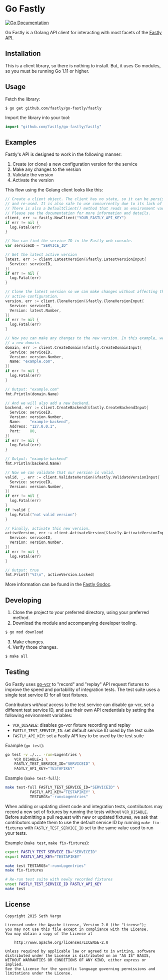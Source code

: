 Go Fastly
=========
[![Go Documentation](http://img.shields.io/badge/go-documentation-blue.svg?style=flat-square)][godocs]

[godocs]: https://pkg.go.dev/github.com/fastly/go-fastly?tab=overview

Go Fastly is a Golang API client for interacting with most facets of the
[Fastly API](https://docs.fastly.com/api).

Installation
------------
This is a client library, so there is nothing to install. But, it uses Go modules,
so you must be running Go 1.11 or higher.

Usage
-----
Fetch the library:

```
$ go get github.com/fastly/go-fastly/fastly
```

Import the library into your tool:

```go
import "github.com/fastly/go-fastly/fastly"
```

Examples
--------
Fastly's API is designed to work in the following manner:

1. Create (or clone) a new configuration version for the service
2. Make any changes to the version
3. Validate the version
4. Activate the version

This flow using the Golang client looks like this:

```go
// Create a client object. The client has no state, so it can be persisted
// and re-used. It is also safe to use concurrently due to its lack of state.
// There is also a DefaultClient() method that reads an environment variable.
// Please see the documentation for more information and details.
client, err := fastly.NewClient("YOUR_FASTLY_API_KEY")
if err != nil {
  log.Fatal(err)
}

// You can find the service ID in the Fastly web console.
var serviceID = "SERVICE_ID"

// Get the latest active version
latest, err := client.LatestVersion(&fastly.LatestVersionInput{
  Service: serviceID,
})
if err != nil {
  log.Fatal(err)
}

// Clone the latest version so we can make changes without affecting the
// active configuration.
version, err := client.CloneVersion(&fastly.CloneVersionInput{
  Service: serviceID,
  Version: latest.Number,
})
if err != nil {
  log.Fatal(err)
}

// Now you can make any changes to the new version. In this example, we will add
// a new domain.
domain, err := client.CreateDomain(&fastly.CreateDomainInput{
  Service: serviceID,
  Version: version.Number,
  Name: "example.com",
})
if err != nil {
  log.Fatal(err)
}

// Output: "example.com"
fmt.Println(domain.Name)

// And we will also add a new backend.
backend, err := client.CreateBackend(&fastly.CreateBackendInput{
  Service: serviceID,
  Version: version.Number,
  Name:    "example-backend",
  Address: "127.0.0.1",
  Port:    80,
})
if err != nil {
  log.Fatal(err)
}

// Output: "example-backend"
fmt.Println(backend.Name)

// Now we can validate that our version is valid.
valid, _, err := client.ValidateVersion(&fastly.ValidateVersionInput{
  Service: serviceID,
  Version: version.Number,
})
if err != nil {
  log.Fatal(err)
}
if !valid {
  log.Fatal("not valid version")
}

// Finally, activate this new version.
activeVersion, err := client.ActivateVersion(&fastly.ActivateVersionInput{
  Service: serviceID,
  Version: version.Number,
})
if err != nil {
  log.Fatal(err)
}

// Output: true
fmt.Printf("%t\n", activeVersion.Locked)
```

More information can be found in the
[Fastly Godoc](https://godoc.org/github.com/fastly/go-fastly).

Developing
-------

1. Clone the project to your preferred directory, using your preferred method.
2. Download the module and accompanying developer tooling.

  ```bash
  $ go mod download
  ```

3. Make changes.
4. Verify those changes.

  ```bash
  $ make all
  ```

Testing
-------
Go Fastly uses [go-vcr](https://github.com/dnaeon/go-vcr) to "record" and
"replay" API request fixtures to improve the speed and portability of
integration tests. The test suite uses a single test service ID for all test
fixtures.

Contributors _without_ access to the test service can disable go-vcr, set a
different test service ID, and use their own API credentials by setting the
following environment variables:
* `VCR_DISABLE`: disables go-vcr fixture recording and replay
* `FASTLY_TEST_SERVICE_ID`: set default service ID used by the test suite
* `FASTLY_API_KEY`: set a Fastly API key to be used by the test suite

Example (`go test`):
```sh
go test -v ./... -run=Logentries \
	VCR_DISABLE=1 \
	FASTLY_TEST_SERVICE_ID="SERVICEID" \
	FASTLY_API_KEY="TESTAPIKEY"
```

Example (`make test-full`):
```sh
make test-full FASTLY_TEST_SERVICE_ID="SERVICEID" \
	       FASTLY_API_KEY="TESTAPIKEY" \
	       TESTARGS="-run=Logentries"
```

When adding or updating client code and integration tests, contributors may
record a new set of fixtures by running the tests without `VCR_DISABLE`. Before
submitting a pull request with new or updated fixtures, we ask that contributors
update them to use the default service ID by running `make fix-fixtures` with
`FASTLY_TEST_SERVICE_ID` set to the same value used to run your tests.

Example (`make test`, `make fix-fixtures`):
```sh
export FASTLY_TEST_SERVICE_ID="SERVICEID"
export FASTLY_API_KEY="TESTAPIKEY"

make test TESTARGS="-run=Logentries"
make fix-fixtures

# Re-run test suite with newly recorded fixtures
unset FASTLY_TEST_SERVICE_ID FASTLY_API_KEY
make test
```

License
-------
```
Copyright 2015 Seth Vargo

Licensed under the Apache License, Version 2.0 (the "License");
you may not use this file except in compliance with the License.
You may obtain a copy of the License at

    http://www.apache.org/licenses/LICENSE-2.0

Unless required by applicable law or agreed to in writing, software
distributed under the License is distributed on an "AS IS" BASIS,
WITHOUT WARRANTIES OR CONDITIONS OF ANY KIND, either express or implied.
See the License for the specific language governing permissions and
limitations under the License.
```
